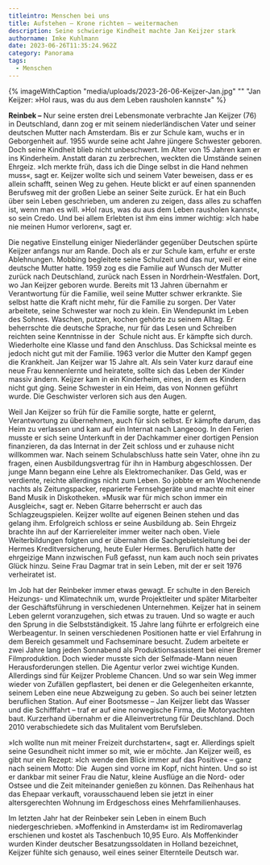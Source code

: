 ```yaml
---
titleintro: Menschen bei uns
title: Aufstehen – Krone richten – weitermachen
description: Seine schwierige Kindheit machte Jan Keijzer stark
authorname: Imke Kuhlmann
date: 2023-06-26T11:35:24.962Z
category: Panorama
tags:
  - Menschen
---
```

{% imageWithCaption "media/uploads/2023-26-06-Keijzer-Jan.jpg" "" "Jan Keijzer: »Hol raus, was du aus dem Leben rausholen kannst«" %}

**Reinbek –** Nur seine ersten drei Lebensmonate verbrachte Jan Keijzer (76) in Deutschland, dann zog er mit seinem niederländischen Vater und seiner deutschen Mutter nach Amsterdam. Bis er zur Schule kam, wuchs er in Geborgenheit auf. 1955 wurde seine acht Jahre jüngere Schwester geboren. Doch seine Kindheit blieb nicht unbeschwert. Im Alter von 15 Jahren kam er ins Kinderheim. Anstatt daran zu zerbrechen, weckten die Umstände seinen Ehrgeiz. »Ich merkte früh, dass ich die Dinge selbst in die Hand nehmen muss«, sagt er. Keijzer wollte sich und seinem Vater beweisen, dass er es allein schafft, seinen Weg zu gehen. Heute blickt er auf einen spannenden Berufsweg mit der großen Liebe an seiner Seite zurück. Er hat ein Buch über sein Leben geschrieben, um anderen zu zeigen, dass alles zu schaffen ist, wenn man es will. »Hol raus, was du aus dem Leben rausholen kannst«, so sein Credo. Und bei allem Erlebten ist ihm eins immer wichtig: »Ich habe nie meinen Humor verloren«, sagt er. 

Die negative Einstellung einiger Niederländer gegenüber Deutschen spürte Keijzer anfangs nur am Rande. Doch als er zur Schule kam, erfuhr er erste Ablehnungen. Mobbing begleitete seine Schulzeit und das nur, weil er eine deutsche Mutter hatte. 1959 zog es die Familie auf Wunsch der Mutter zurück nach Deutschland, zurück nach Essen in Nordrhein-Westfalen. Dort, wo Jan Keijzer geboren wurde. Bereits mit 13 Jahren übernahm er Verantwortung für die Familie, weil seine Mutter schwer erkrankte. Sie selbst hatte die Kraft nicht mehr, für die Familie zu sorgen. Der Vater arbeitete, seine Schwester war noch zu klein. Ein Wendepunkt im Leben des Sohnes. Waschen, putzen, kochen gehörte zu seinem Alltag. Er beherrschte die deutsche Sprache, nur für das Lesen und Schreiben reichten seine Kenntnisse in der  Schule nicht aus. Er kämpfte sich durch. Wiederholte eine Klasse und fand den Anschluss. Das Schicksal meinte es jedoch nicht gut mit der Familie. 1963 verlor die Mutter den Kampf gegen die Krankheit. Jan Keijzer war 15 Jahre alt. Als sein Vater kurz darauf eine neue Frau kennenlernte und heiratete, sollte sich das Leben der Kinder massiv ändern. Keijzer kam in ein Kinderheim, eines, in dem es Kindern nicht gut ging. Seine Schwester in ein Heim, das von Nonnen geführt wurde. Die Geschwister verloren sich aus den Augen. 

Weil Jan Keijzer so früh für die Familie sorgte, hatte er gelernt, Verantwortung zu übernehmen, auch für sich selbst. Er kämpfte darum, das Heim zu verlassen und kam auf ein Internat nach Langeoog. In den Ferien musste er sich seine Unterkunft in der Dachkammer einer dortigen Pension finanzieren, da das Internat in der Zeit schloss und er zuhause nicht willkommen war. Nach seinem Schulabschluss hatte sein Vater, ohne ihn zu fragen, einen Ausbildungsvertrag für ihn in Hamburg abgeschlossen. Der junge Mann begann eine Lehre als Elektromechaniker. Das Geld, was er verdiente, reichte allerdings nicht zum Leben. So jobbte er am Wochenende nachts als Zeitungspacker, reparierte Fernsehgeräte und machte mit einer Band Musik in Diskotheken. »Musik war für mich schon immer ein Ausgleich«, sagt er. Neben Gitarre beherrscht er auch das Schlagzeugspielen. Keijzer wollte auf eigenen Beinen stehen und das gelang ihm. Erfolgreich schloss er seine Ausbildung ab. Sein Ehrgeiz brachte ihn auf der Karriereleiter immer weiter nach oben. Viele Weiterbildungen folgten und er übernahm die Sachgebietsleitung bei der Hermes Kreditversicherung, heute Euler Hermes. Beruflich hatte der ehrgeizige Mann inzwischen Fuß gefasst, nun kam auch noch sein privates Glück hinzu. Seine Frau Dagmar trat in sein Leben, mit der er seit 1976 verheiratet ist. 

Im Job hat der Reinbeker immer etwas gewagt. Er schulte in den Bereich Heizungs- und Klimatechnik um, wurde Projektleiter und später Mitarbeiter der Geschäftsführung in verschiedenen Unternehmen. Keijzer hat in seinem Leben gelernt voranzugehen, sich etwas zu trauen. Und so wagte er auch den Sprung in die Selbstständigkeit. 15 Jahre lang führte er erfolgreich eine Werbeagentur. In seinen verschiedenen Positionen hatte er viel Erfahrung in dem Bereich gesammelt und Fachseminare besucht. Zudem arbeitete er zwei Jahre lang jeden Sonnabend als Produktionsassistent bei einer Bremer Filmproduktion. Doch wieder musste sich der Selfmade-Mann neuen Herausforderungen stellen. Die Agentur verlor zwei wichtige Kunden. Allerdings sind für Keijzer Probleme Chancen. Und so war sein Weg immer wieder von Zufällen gepflastert, bei denen er die Gelegenheiten erkannte, seinem Leben eine neue Abzweigung zu geben. So auch bei seiner letzten beruflichen Station. Auf einer Bootsmesse – Jan Keijzer liebt das Wasser und die Schifffahrt – traf er auf eine norwegische Firma, die Motoryachten baut. Kurzerhand übernahm er die Alleinvertretung für Deutschland. Doch 2010 verabschiedete sich das Mulitalent vom Berufsleben. 

»Ich wollte nun mit meiner Freizeit durchstarten«, sagt er. Allerdings spielt seine Gesundheit nicht immer so mit, wie er möchte. Jan Keijzer weiß, es gibt nur ein Rezept: »Ich wende den Blick immer auf das Positive« – ganz nach seinem Motto: Die  Augen sind vorne im Kopf, nicht hinten. Und so ist er dankbar mit seiner Frau die Natur, kleine Ausflüge an die Nord- oder Ostsee und die Zeit miteinander genießen zu können. Das Reihenhaus hat das Ehepaar verkauft, vorausschauend leben sie jetzt in einer altersgerechten Wohnung im Erdgeschoss eines Mehrfamilienhauses.

Im letzten Jahr hat der Reinbeker sein Leben in einem Buch niedergeschrieben. »Moffenkind in Amsterdam« ist im Rediromaverlag erschienen und kostet als Taschenbuch 10,95 Euro. Als Moffenkinder wurden Kinder deutscher Besatzungssoldaten in Holland bezeichnet, Keijzer fühlte sich genauso, weil eines seiner Elternteile Deutsch war.